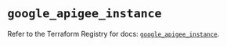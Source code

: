 # `google_apigee_instance`

Refer to the Terraform Registry for docs: [`google_apigee_instance`](https://registry.terraform.io/providers/hashicorp/google/6.44.0/docs/resources/apigee_instance).
